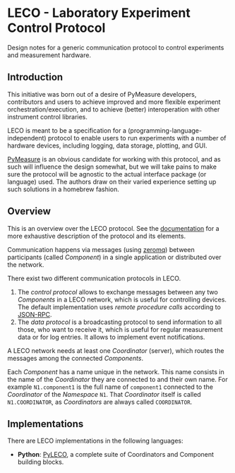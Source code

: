 # LECO - Laboratory Experiment Control Protocol
Design notes for a generic communication protocol to control experiments and measurement hardware.


## Introduction

This initiative was born out of a desire of PyMeasure developers, contributors and users to achieve improved and more flexible experiment orchestration/execution, and to achieve (better) interoperation with other instrument control libraries.

LECO is meant to be a specification for a (programming-language-independent) protocol to enable users to run experiments with a number of hardware devices, including logging, data storage, plotting, and GUI.

[PyMeasure](https://pymeasure.readthedocs.io) is an obvious candidate for working with this protocol, and as such will influence the design somewhat, but we will take pains to make sure the protocol will be agnostic to the actual interface package (or language) used.
The authors draw on their varied experience setting up such solutions in a homebrew fashion.


## Overview

This is an overview over the LECO protocol.
See the [documentation](https://leco-laboratory-experiment-control-protocol.readthedocs.io/en/latest/) for a more exhaustive description of the protocol and its elements.

Communication happens via messages (using [zeromq](https://zeromq.org/)) between participants (called _Component_) in a single application or distributed over the network.

There exist two different communication protocols in LECO.
1. The _control protocol_ allows to exchange messages between any two _Components_ in a LECO network, which is useful for controlling devices.
   The default implementation uses _remote procedure calls_ according to [JSON-RPC](https://www.jsonrpc.org/specification).
2. The _data protocol_ is a broadcasting protocol to send information to all those, who want to receive it, which is useful for regular measurement data or for log entries.
   It allows to implement event notifications.

A LECO network needs at least one _Coordinator_ (server), which routes the messages among the connected _Components_.

Each _Component_ has a name unique in the network.
This name consists in the name of the _Coordinator_ they are connected to and their own name.
For example `N1.component1` is the full name of `component1` connected to the _Coordinator_ of the _Namespace_ `N1`.
That _Coordinator_ itself is called `N1.COORDINATOR`, as _Coordinators_ are always called `COORDINATOR`.


## Implementations

There are LECO implementations in the following languages:

- **Python**: [PyLECO](https://github.com/pymeasure/pyleco), a complete suite of Coordinators and Component building blocks.
